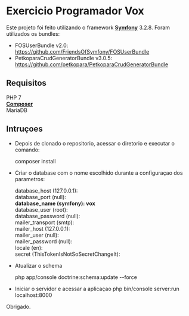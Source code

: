 Exercicio Programador Vox
========================

Este projeto foi feito utilizando o framework [**Symfony**][1] 3.2.8.
Foram utilizados os bundles:
  * FOSUserBundle v2.0: https://github.com/FriendsOfSymfony/FOSUserBundle
  * PetkoparaCrudGeneratorBundle v3.0.5: https://github.com/petkopara/PetkoparaCrudGeneratorBundle

Requisitos
--------------
PHP 7  
[**Composer**][4]  
MariaDB  

Intruçoes
--------------

* Depois de clonado o repositorio, acessar o diretorio e executar o comando:

    composer install

* Criar o database com o nome escolhido durante a configuraçao dos parametros:

    database_host (127.0.0.1):  
    database_port (null):  
    **database_name (symfony): vox**  
    database_user (root):  
    database_password (null):  
    mailer_transport (smtp):  
    mailer_host (127.0.0.1):  
    mailer_user (null):  
    mailer_password (null):  
    locale (en):  
    secret (ThisTokenIsNotSoSecretChangeIt):  

* Atualizar o schema

    php app/console doctrine:schema:update --force  

* Iniciar o servidor e acessar a aplicaçao
    php bin/console server:run  
    localhost:8000  

Obrigado.

[1]:  https://symfony.com/doc/3.2/setup.html
[2]:  https://github.com/FriendsOfSymfony/FOSUserBundle
[3]:  https://github.com/petkopara/PetkoparaCrudGeneratorBundle
[4]:  https://getcomposer.org/download/
